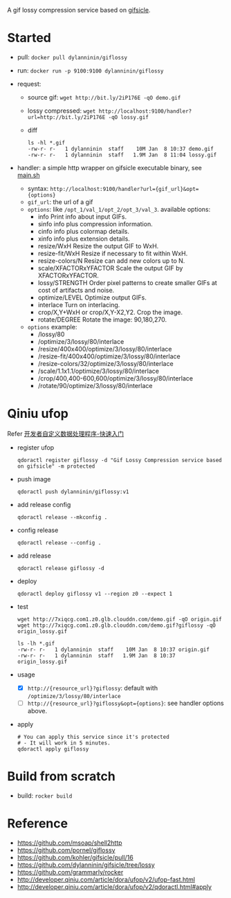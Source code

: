 A gif lossy compression service based on [gifsicle](https://github.com/kohler/gifsicle/pull/16).

Started
========

- pull: `docker pull dylanninin/giflossy`
- run: `docker run -p 9100:9100 dylanninin/giflossy`
- request:
  - source gif: `wget http://bit.ly/2iP176E -qO demo.gif`
  - lossy compressed: `wget http://localhost:9100/handler?url=http://bit.ly/2iP176E -qO lossy.gif`
  - diff

    ```shell
    ls -hl *.gif
    -rw-r- r-   1 dylanninin  staff    10M Jan  8 10:37 demo.gif
    -rw-r- r-   1 dylanninin  staff   1.9M Jan  8 11:04 lossy.gif
    ```

- handler: a simple http wrapper on gifsicle executable binary, see [main.sh](main.sh)
  - syntax: `http://localhost:9100/handler?url={gif_url}&opt={options}`
  - `gif_url`: the url of a gif
  - `options`: like `/opt_1/val_1/opt_2/opt_3/val_3`. available options:
    - info                    Print info about input GIFs.
    - sinfo                   info plus compression information.
    - cinfo                   info plus colormap details.
    - xinfo                   info plus extension details.
    - resize/WxH              Resize the output GIF to WxH.
    - resize-fit/WxH          Resize if necessary to fit within WxH.
    - resize-colors/N         Resize can add new colors up to N.
    - scale/XFACTORxYFACTOR   Scale the output GIF by XFACTORxYFACTOR.
    - lossy/STRENGTH          Order pixel patterns to create smaller
                                GIFs at cost of artifacts and noise.
    - optimize/LEVEL          Optimize output GIFs.
    - interlace               Turn on interlacing.
    - crop/X,Y+WxH            or crop/X,Y-X2,Y2.
                                Crop the image.
    - rotate/DEGREE           Rotate the image: 90,180,270.
  - `options` example:
    - /lossy/80
    - /optimize/3/lossy/80/interlace
    - /resize/400x400/optimize/3/lossy/80/interlace
    - /resize-fit/400x400/optimize/3/lossy/80/interlace
    - /resize-colors/32/optimize/3/lossy/80/interlace
    - /scale/1.1x1.1/optimize/3/lossy/80/interlace
    - /crop/400,400-600,600/optimize/3/lossy/80/interlace
    - /rotate/90/optimize/3/lossy/80/interlace


Qiniu ufop
========

Refer [开发者自定义数据处理程序-快速入门](http://developer.qiniu.com/article/dora/ufop/v2/ufop-fast.html)

- register ufop

  ```shell
  qdoractl register giflossy -d "Gif Lossy Compression service based on gifsicle" -m protected
  ```

- push image

  ```shell
  qdoractl push dylanninin/giflossy:v1
  ```

- add release config

  ```shell
  qdoractl release --mkconfig .
  ```

- config release

  ```shell
  qdoractl release --config .
  ```

- add release

  ```shell
  qdoractl release giflossy -d
  ```

- deploy

  ```shell
  qdoractl deploy giflossy v1 --region z0 --expect 1
  ```

- test

  ```shell
  wget http://7xiqcg.com1.z0.glb.clouddn.com/demo.gif -qO origin.gif
  wget http://7xiqcg.com1.z0.glb.clouddn.com/demo.gif?giflossy -qO origin_lossy.gif

  ls -lh *.gif
  -rw-r- r-   1 dylanninin  staff    10M Jan  8 10:37 origin.gif
  -rw-r- r-   1 dylanninin  staff   1.9M Jan  8 10:37 origin_lossy.gif
  ```

- usage

  - [X] `http://{resource_url}?giflossy`: default with `/optimize/3/lossy/80/interlace`
  - [ ] `http://{resource_url}?giflossy&opt={options}`: see handler options above.

- apply

  ```shell
  # You can apply this service since it's protected
  # - It will work in 5 minutes.
  qdoractl apply giflossy
  ```

Build from scratch
========

- build: `rocker build`

Reference
========

- https://github.com/msoap/shell2http
- https://github.com/pornel/giflossy
- https://github.com/kohler/gifsicle/pull/16
- https://github.com/dylanninin/gifsicle/tree/lossy
- https://github.com/grammarly/rocker
- http://developer.qiniu.com/article/dora/ufop/v2/ufop-fast.html
- http://developer.qiniu.com/article/dora/ufop/v2/qdoractl.html#apply
